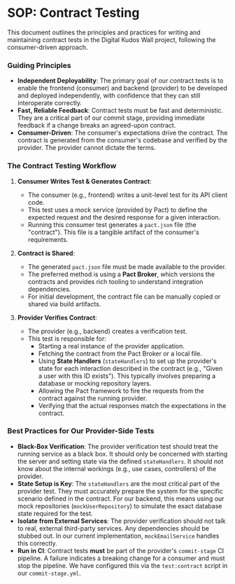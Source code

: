 # SOP: Contract Testing

This document outlines the principles and practices for writing and maintaining contract tests in the Digital Kudos Wall project, following the consumer-driven approach.

### Guiding Principles

- **Independent Deployability**: The primary goal of our contract tests is to enable the frontend (consumer) and backend (provider) to be developed and deployed independently, with confidence that they can still interoperate correctly.
- **Fast, Reliable Feedback**: Contract tests must be fast and deterministic. They are a critical part of our commit stage, providing immediate feedback if a change breaks an agreed-upon contract.
- **Consumer-Driven**: The consumer's expectations drive the contract. The contract is generated from the consumer's codebase and verified by the provider. The provider cannot dictate the terms.

### The Contract Testing Workflow

1.  **Consumer Writes Test & Generates Contract**:

    - The consumer (e.g., frontend) writes a unit-level test for its API client code.
    - This test uses a mock service (provided by Pact) to define the expected request and the desired response for a given interaction.
    - Running this consumer test generates a `pact.json` file (the "contract"). This file is a tangible artifact of the consumer's requirements.

2.  **Contract is Shared**:

    - The generated `pact.json` file must be made available to the provider.
    - The preferred method is using a **Pact Broker**, which versions the contracts and provides rich tooling to understand integration dependencies.
    - For initial development, the contract file can be manually copied or shared via build artifacts.

3.  **Provider Verifies Contract**:
    - The provider (e.g., backend) creates a verification test.
    - This test is responsible for:
      - Starting a real instance of the provider application.
      - Fetching the contract from the Pact Broker or a local file.
      - Using **State Handlers** (`stateHandlers`) to set up the provider's state for each interaction described in the contract (e.g., "Given a user with this ID exists"). This typically involves preparing a database or mocking repository layers.
      - Allowing the Pact framework to fire the requests from the contract against the running provider.
      - Verifying that the actual responses match the expectations in the contract.

### Best Practices for Our Provider-Side Tests

- **Black-Box Verification**: The provider verification test should treat the running service as a black box. It should only be concerned with starting the server and setting state via the defined `stateHandlers`. It should not know about the internal workings (e.g., use cases, controllers) of the provider.
- **State Setup is Key**: The `stateHandlers` are the most critical part of the provider test. They must accurately prepare the system for the specific scenario defined in the contract. For our backend, this means using our mock repositories (`mockUserRepository`) to simulate the exact database state required for the test.
- **Isolate from External Services**: The provider verification should not talk to real, external third-party services. Any dependencies should be stubbed out. In our current implementation, `mockEmailService` handles this correctly.
- **Run in CI**: Contract tests **must** be part of the provider's `commit-stage` CI pipeline. A failure indicates a breaking change for a consumer and must stop the pipeline. We have configured this via the `test:contract` script in our `commit-stage.yml`.

